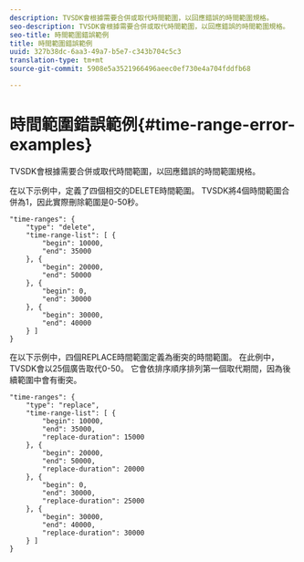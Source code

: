 ```yaml
---
description: TVSDK會根據需要合併或取代時間範圍，以回應錯誤的時間範圍規格。
seo-description: TVSDK會根據需要合併或取代時間範圍，以回應錯誤的時間範圍規格。
seo-title: 時間範圍錯誤範例
title: 時間範圍錯誤範例
uuid: 327b38dc-6aa3-49a7-b5e7-c343b704c5c3
translation-type: tm+mt
source-git-commit: 5908e5a3521966496aeec0ef730e4a704fddfb68

---
```



# 時間範圍錯誤範例{#time-range-error-examples}

TVSDK會根據需要合併或取代時間範圍，以回應錯誤的時間範圍規格。

在以下示例中，定義了四個相交的DELETE時間範圍。 TVSDK將4個時間範圍合併為1，因此實際刪除範圍是0-50秒。

```
"time-ranges": {
    "type": "delete",
    "time-range-list": [ {
        "begin": 10000,
        "end": 35000
    }, {
        "begin": 20000,
        "end": 50000
    }, {
        "begin": 0,
        "end": 30000
    }, {
        "begin": 30000,
        "end": 40000
    } ]
}
```

在以下示例中，四個REPLACE時間範圍定義為衝突的時間範圍。 在此例中，TVSDK會以25個廣告取代0-50。 它會依排序順序排列第一個取代期間，因為後續範圍中會有衝突。

```
"time-ranges": {
    "type": "replace",
    "time-range-list": [ {
        "begin": 10000,
        "end": 35000,
        "replace-duration": 15000
    }, {
        "begin": 20000,
        "end": 50000,
        "replace-duration": 20000
    }, {
        "begin": 0,
        "end": 30000,
        "replace-duration": 25000
    }, {
        "begin": 30000,
        "end": 40000,
        "replace-duration": 30000
    } ]
}
```

